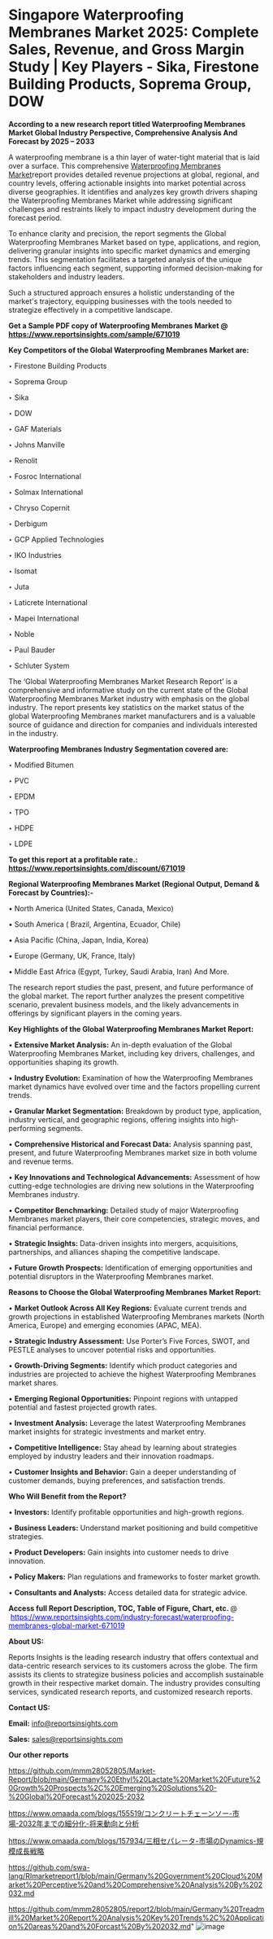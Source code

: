 # Singapore Waterproofing Membranes Market 2025: Complete Sales, Revenue, and Gross Margin Study | Key Players - Sika, Firestone Building Products, Soprema Group, DOW

<strong>According to a new research report titled Waterproofing Membranes Market Global Industry Perspective, Comprehensive Analysis And Forecast by 2025 – 2033</strong>

A waterproofing membrane is a thin layer of water-tight material that is laid over a surface. This comprehensive <a href=https://www.reportsinsights.com/sample/671019>Waterproofing Membranes Market</a>report provides detailed revenue projections at global, regional, and country levels, offering actionable insights into market potential across diverse geographies. It identifies and analyzes key growth drivers shaping the Waterproofing Membranes Market while addressing significant challenges and restraints likely to impact industry development during the forecast period.

To enhance clarity and precision, the report segments the Global Waterproofing Membranes Market based on type, applications, and region, delivering granular insights into specific market dynamics and emerging trends. This segmentation facilitates a targeted analysis of the unique factors influencing each segment, supporting informed decision-making for stakeholders and industry leaders.

Such a structured approach ensures a holistic understanding of the market's trajectory, equipping businesses with the tools needed to strategize effectively in a competitive landscape.

<strong>Get a Sample PDF copy of Waterproofing Membranes Market </strong><strong>@<a href=https://www.reportsinsights.com/sample/671019 style=color:#0000ff;> https://www.reportsinsights.com/sample/671019</a></strong></font>

<strong>Key Competitors of the Global Waterproofing Membranes Market are:</strong>

‣ Firestone Building Products

‣ Soprema Group

‣ Sika

‣ DOW

‣ GAF Materials

‣ Johns Manville

‣ Renolit

‣ Fosroc International

‣ Solmax International

‣ Chryso Copernit

‣ Derbigum

‣ GCP Applied Technologies

‣ IKO Industries

‣ Isomat

‣ Juta

‣ Laticrete International

‣ Mapei International

‣ Noble

‣ Paul Bauder

‣ Schluter System

The ‘Global Waterproofing Membranes Market Research Report’ is a comprehensive and informative study on the current state of the Global Waterproofing Membranes Market industry with emphasis on the global industry. The report presents key statistics on the market status of the global Waterproofing Membranes market manufacturers and is a valuable source of guidance and direction for companies and individuals interested in the industry.

<strong>Waterproofing Membranes Industry Segmentation covered are:</strong>

‣ Modified Bitumen

‣ PVC

‣ EPDM

‣ TPO

‣ HDPE

‣ LDPE

<strong>To get this report at a profitable rate.: <a href=https://www.reportsinsights.com/discount/671019 style=color:#0000ff;>https://www.reportsinsights.com/discount/671019</a></strong></font>

<strong>Regional Waterproofing Membranes Market (Regional Output, Demand &amp; Forecast by Countries):-</strong>

• North America (United States, Canada, Mexico)

• South America ( Brazil, Argentina, Ecuador, Chile)

• Asia Pacific (China, Japan, India, Korea)

• Europe (Germany, UK, France, Italy)

• Middle East Africa (Egypt, Turkey, Saudi Arabia, Iran) And More.

The research report studies the past, present, and future performance of the global market. The report further analyzes the present competitive scenario, prevalent business models, and the likely advancements in offerings by significant players in the coming years.

<strong>Key Highlights of the Global Waterproofing Membranes Market Report:</strong>

• <strong>Extensive Market Analysis:</strong> An in-depth evaluation of the Global Waterproofing Membranes Market, including key drivers, challenges, and opportunities shaping its growth.

• <strong>Industry Evolution:</strong> Examination of how the Waterproofing Membranes market dynamics have evolved over time and the factors propelling current trends.

• <strong>Granular Market Segmentation:</strong> Breakdown by product type, application, industry vertical, and geographic regions, offering insights into high-performing segments.

• <strong>Comprehensive Historical and Forecast Data:</strong> Analysis spanning past, present, and future Waterproofing Membranes market size in both volume and revenue terms.

• <strong>Key Innovations and Technological Advancements:</strong> Assessment of how cutting-edge technologies are driving new solutions in the Waterproofing Membranes industry.

• <strong>Competitor Benchmarking:</strong> Detailed study of major Waterproofing Membranes market players, their core competencies, strategic moves, and financial performance.

• <strong>Strategic Insights:</strong> Data-driven insights into mergers, acquisitions, partnerships, and alliances shaping the competitive landscape.

• <strong>Future Growth Prospects:</strong> Identification of emerging opportunities and potential disruptors in the Waterproofing Membranes market.

<strong>Reasons to Choose the Global Waterproofing Membranes Market Report:</strong>

• <strong>Market Outlook Across All Key Regions:</strong> Evaluate current trends and growth projections in established Waterproofing Membranes markets (North America, Europe) and emerging economies (APAC, MEA).

• <strong>Strategic Industry Assessment:</strong> Use Porter’s Five Forces, SWOT, and PESTLE analyses to uncover potential risks and opportunities.

• <strong>Growth-Driving Segments:</strong> Identify which product categories and industries are projected to achieve the highest Waterproofing Membranes market shares.

• <strong>Emerging Regional Opportunities:</strong> Pinpoint regions with untapped potential and fastest projected growth rates.

• <strong>Investment Analysis:</strong> Leverage the latest Waterproofing Membranes market insights for strategic investments and market entry.

• <strong>Competitive Intelligence:</strong> Stay ahead by learning about strategies employed by industry leaders and their innovation roadmaps.

• <strong>Customer Insights and Behavior:</strong> Gain a deeper understanding of customer demands, buying preferences, and satisfaction trends.

<strong>Who Will Benefit from the Report?</strong>

• <strong>Investors:</strong> Identify profitable opportunities and high-growth regions.

• <strong>Business Leaders:</strong> Understand market positioning and build competitive strategies.

• <strong>Product Developers:</strong> Gain insights into customer needs to drive innovation.

• <strong>Policy Makers:</strong> Plan regulations and frameworks to foster market growth.

• <strong>Consultants and Analysts:</strong> Access detailed data for strategic advice.
</ul>
<strong>Access full Report Description, TOC, Table of Figure, Chart, etc. </strong>@  <a href=https://www.reportsinsights.com/industry-forecast/waterproofing-membranes-global-market-671019 style=color:#0000ff;>https://www.reportsinsights.com/industry-forecast/waterproofing-membranes-global-market-671019</a></font>

<strong><strong>About US</strong>:</strong>

Reports Insights is the leading research industry that offers contextual and data-centric research services to its customers across the globe. The firm assists its clients to strategize business policies and accomplish sustainable growth in their respective market domain. The industry provides consulting services, syndicated research reports, and customized research reports.

<strong>Contact US:</strong>

<p class=""""><b>Email:</b> <a href=mailto:info@reportsinsights.com>info@reportsinsights.com</a></p>
<p class=""""><b>Sales:</b> <a href=mailto:sales@reportsinsights.com>sales@reportsinsights.com</a></p>

<strong>Our other reports</strong>

<a href=https://github.com/mmm28052805/Market-Report/blob/main/Germany%20Ethyl%20Lactate%20Market%20Future%20Growth%20Prospects%2C%20Emerging%20Solutions%20-%20Global%20Forecast%202025-2032>https://github.com/mmm28052805/Market-Report/blob/main/Germany%20Ethyl%20Lactate%20Market%20Future%20Growth%20Prospects%2C%20Emerging%20Solutions%20-%20Global%20Forecast%202025-2032</a>

<a href=https://www.omaada.com/blogs/155519/コンクリートチェーンソー-市場-2032年までの細分化-将来動向と分析>https://www.omaada.com/blogs/155519/コンクリートチェーンソー-市場-2032年までの細分化-将来動向と分析</a>

<a href=https://www.omaada.com/blogs/157934/三相セパレータ-市場のDynamics-規模成長戦略>https://www.omaada.com/blogs/157934/三相セパレータ-市場のDynamics-規模成長戦略</a>

<a href=https://github.com/swa-lang/RImarketreport1/blob/main/Germany%20Government%20Cloud%20Market%20Perceptive%20and%20Comprehensive%20Analysis%20By%202032.md>https://github.com/swa-lang/RImarketreport1/blob/main/Germany%20Government%20Cloud%20Market%20Perceptive%20and%20Comprehensive%20Analysis%20By%202032.md</a>

<a href=https://github.com/mmm28052805/report2/blob/main/Germany%20Treadmill%20Market%20Report%20Analysis%20Key%20Trends%2C%20Application%20areas%20and%20Forcast%20By%202032.md>https://github.com/mmm28052805/report2/blob/main/Germany%20Treadmill%20Market%20Report%20Analysis%20Key%20Trends%2C%20Application%20areas%20and%20Forcast%20By%202032.md</a>"
![image](https://github.com/user-attachments/assets/d318f529-05c9-4623-a36c-cf03897e8c14)

